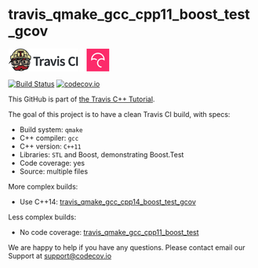 # travis_qmake_gcc_cpp11_boost_test_gcov

[![Travis CI logo](TravisCI.png)](https://travis-ci.org)
![Whitespace](Whitespace.png)
[![Codecov logo](Codecov.png)](https://www.codecov.io)

[![Build Status](https://travis-ci.org/richelbilderbeek/travis_qmake_gcc_cpp11_boost_test_gcov.svg?branch=master)](https://travis-ci.org/richelbilderbeek/travis_qmake_gcc_cpp11_boost_test_gcov)
[![codecov.io](https://codecov.io/github/richelbilderbeek/travis_qmake_gcc_cpp11_boost_test_gcov/coverage.svg?branch=master)](https://codecov.io/github/richelbilderbeek/travis_qmake_gcc_cpp11_boost_test_gcov?branch=master)

This GitHub is part of [the Travis C++ Tutorial](https://github.com/richelbilderbeek/travis_cpp_tutorial).

The goal of this project is to have a clean Travis CI build, with specs:
 * Build system: `qmake`
 * C++ compiler: `gcc`
 * C++ version: `C++11`
 * Libraries: `STL` and Boost, demonstrating Boost.Test
 * Code coverage: yes
 * Source: multiple files

More complex builds:
 * Use C++14: [travis_qmake_gcc_cpp14_boost_test_gcov](https://www.github.com/richelbilderbeek/travis_qmake_gcc_cpp14_boost_test_gcov)

Less complex builds:
 * No code coverage: [travis_qmake_gcc_cpp11_boost_test](https://www.github.com/richelbilderbeek/travis_qmake_gcc_cpp11_boost_test)

We are happy to help if you have any questions. Please contact email our Support at [support@codecov.io](mailto:support@codecov.io)
